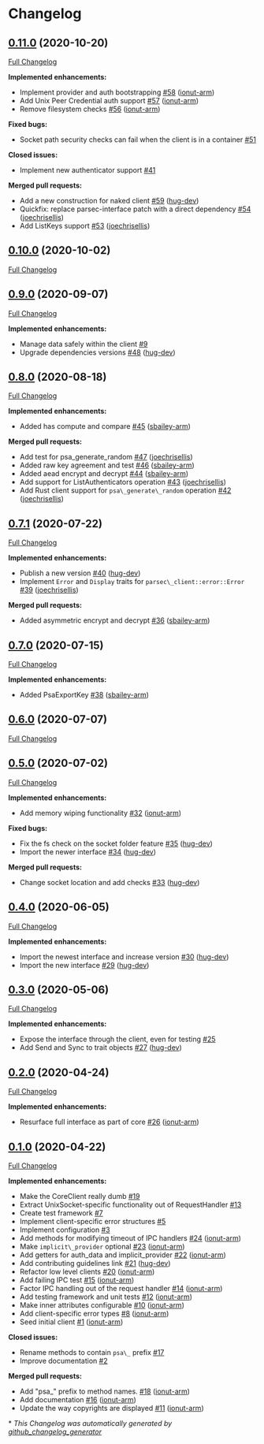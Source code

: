 # Changelog

## [0.11.0](https://github.com/parallaxsecond/parsec-client-rust/tree/0.11.0) (2020-10-20)

[Full Changelog](https://github.com/parallaxsecond/parsec-client-rust/compare/0.10.0...0.11.0)

**Implemented enhancements:**

- Implement provider and auth bootstrapping [\#58](https://github.com/parallaxsecond/parsec-client-rust/pull/58) ([ionut-arm](https://github.com/ionut-arm))
- Add Unix Peer Credential auth support [\#57](https://github.com/parallaxsecond/parsec-client-rust/pull/57) ([ionut-arm](https://github.com/ionut-arm))
- Remove filesystem checks [\#56](https://github.com/parallaxsecond/parsec-client-rust/pull/56) ([ionut-arm](https://github.com/ionut-arm))

**Fixed bugs:**

- Socket path security checks can fail when the client is in a container [\#51](https://github.com/parallaxsecond/parsec-client-rust/issues/51)

**Closed issues:**

- Implement new authenticator support [\#41](https://github.com/parallaxsecond/parsec-client-rust/issues/41)

**Merged pull requests:**

- Add a new construction for naked client [\#59](https://github.com/parallaxsecond/parsec-client-rust/pull/59) ([hug-dev](https://github.com/hug-dev))
- Quickfix: replace parsec-interface patch with a direct dependency [\#54](https://github.com/parallaxsecond/parsec-client-rust/pull/54) ([joechrisellis](https://github.com/joechrisellis))
- Add ListKeys support [\#53](https://github.com/parallaxsecond/parsec-client-rust/pull/53) ([joechrisellis](https://github.com/joechrisellis))

## [0.10.0](https://github.com/parallaxsecond/parsec-client-rust/tree/0.10.0) (2020-10-02)

[Full Changelog](https://github.com/parallaxsecond/parsec-client-rust/compare/0.9.0...0.10.0)

## [0.9.0](https://github.com/parallaxsecond/parsec-client-rust/tree/0.9.0) (2020-09-07)

[Full Changelog](https://github.com/parallaxsecond/parsec-client-rust/compare/0.8.0...0.9.0)

**Implemented enhancements:**

- Manage data safely within the client [\#9](https://github.com/parallaxsecond/parsec-client-rust/issues/9)
- Upgrade dependencies versions [\#48](https://github.com/parallaxsecond/parsec-client-rust/pull/48) ([hug-dev](https://github.com/hug-dev))

## [0.8.0](https://github.com/parallaxsecond/parsec-client-rust/tree/0.8.0) (2020-08-18)

[Full Changelog](https://github.com/parallaxsecond/parsec-client-rust/compare/0.7.1...0.8.0)

**Implemented enhancements:**

- Added has compute and compare [\#45](https://github.com/parallaxsecond/parsec-client-rust/pull/45) ([sbailey-arm](https://github.com/sbailey-arm))

**Merged pull requests:**

- Add test for psa\_generate\_random [\#47](https://github.com/parallaxsecond/parsec-client-rust/pull/47) ([joechrisellis](https://github.com/joechrisellis))
- Added raw key agreement and test [\#46](https://github.com/parallaxsecond/parsec-client-rust/pull/46) ([sbailey-arm](https://github.com/sbailey-arm))
- Added aead encrypt and decrypt [\#44](https://github.com/parallaxsecond/parsec-client-rust/pull/44) ([sbailey-arm](https://github.com/sbailey-arm))
- Add support for ListAuthenticators operation [\#43](https://github.com/parallaxsecond/parsec-client-rust/pull/43) ([joechrisellis](https://github.com/joechrisellis))
- Add Rust client support for `psa\_generate\_random` operation [\#42](https://github.com/parallaxsecond/parsec-client-rust/pull/42) ([joechrisellis](https://github.com/joechrisellis))

## [0.7.1](https://github.com/parallaxsecond/parsec-client-rust/tree/0.7.1) (2020-07-22)

[Full Changelog](https://github.com/parallaxsecond/parsec-client-rust/compare/0.7.0...0.7.1)

**Implemented enhancements:**

- Publish a new version [\#40](https://github.com/parallaxsecond/parsec-client-rust/pull/40) ([hug-dev](https://github.com/hug-dev))
- Implement `Error` and `Display` traits for `parsec\_client::error::Error` [\#39](https://github.com/parallaxsecond/parsec-client-rust/pull/39) ([joechrisellis](https://github.com/joechrisellis))

**Merged pull requests:**

- Added asymmetric encrypt and decrypt [\#36](https://github.com/parallaxsecond/parsec-client-rust/pull/36) ([sbailey-arm](https://github.com/sbailey-arm))

## [0.7.0](https://github.com/parallaxsecond/parsec-client-rust/tree/0.7.0) (2020-07-15)

[Full Changelog](https://github.com/parallaxsecond/parsec-client-rust/compare/0.6.0...0.7.0)

**Implemented enhancements:**

- Added PsaExportKey [\#38](https://github.com/parallaxsecond/parsec-client-rust/pull/38) ([sbailey-arm](https://github.com/sbailey-arm))

## [0.6.0](https://github.com/parallaxsecond/parsec-client-rust/tree/0.6.0) (2020-07-07)

[Full Changelog](https://github.com/parallaxsecond/parsec-client-rust/compare/0.5.0...0.6.0)

## [0.5.0](https://github.com/parallaxsecond/parsec-client-rust/tree/0.5.0) (2020-07-02)

[Full Changelog](https://github.com/parallaxsecond/parsec-client-rust/compare/0.4.0...0.5.0)

**Implemented enhancements:**

- Add memory wiping functionality [\#32](https://github.com/parallaxsecond/parsec-client-rust/pull/32) ([ionut-arm](https://github.com/ionut-arm))

**Fixed bugs:**

- Fix the fs check on the socket folder feature [\#35](https://github.com/parallaxsecond/parsec-client-rust/pull/35) ([hug-dev](https://github.com/hug-dev))
- Import the newer interface [\#34](https://github.com/parallaxsecond/parsec-client-rust/pull/34) ([hug-dev](https://github.com/hug-dev))

**Merged pull requests:**

- Change socket location and add checks [\#33](https://github.com/parallaxsecond/parsec-client-rust/pull/33) ([hug-dev](https://github.com/hug-dev))

## [0.4.0](https://github.com/parallaxsecond/parsec-client-rust/tree/0.4.0) (2020-06-05)

[Full Changelog](https://github.com/parallaxsecond/parsec-client-rust/compare/0.3.0...0.4.0)

**Implemented enhancements:**

- Import the newest interface and increase version [\#30](https://github.com/parallaxsecond/parsec-client-rust/pull/30) ([hug-dev](https://github.com/hug-dev))
- Import the new interface [\#29](https://github.com/parallaxsecond/parsec-client-rust/pull/29) ([hug-dev](https://github.com/hug-dev))

## [0.3.0](https://github.com/parallaxsecond/parsec-client-rust/tree/0.3.0) (2020-05-06)

[Full Changelog](https://github.com/parallaxsecond/parsec-client-rust/compare/0.2.0...0.3.0)

**Implemented enhancements:**

- Expose the interface through the client, even for testing [\#25](https://github.com/parallaxsecond/parsec-client-rust/issues/25)
- Add Send and Sync to trait objects [\#27](https://github.com/parallaxsecond/parsec-client-rust/pull/27) ([hug-dev](https://github.com/hug-dev))

## [0.2.0](https://github.com/parallaxsecond/parsec-client-rust/tree/0.2.0) (2020-04-24)

[Full Changelog](https://github.com/parallaxsecond/parsec-client-rust/compare/0.1.0...0.2.0)

**Implemented enhancements:**

- Resurface full interface as part of core [\#26](https://github.com/parallaxsecond/parsec-client-rust/pull/26) ([ionut-arm](https://github.com/ionut-arm))

## [0.1.0](https://github.com/parallaxsecond/parsec-client-rust/tree/0.1.0) (2020-04-22)

[Full Changelog](https://github.com/parallaxsecond/parsec-client-rust/compare/a574ae6083652a7dd57e5e99fbadd05a423143fc...0.1.0)

**Implemented enhancements:**

- Make the CoreClient really dumb [\#19](https://github.com/parallaxsecond/parsec-client-rust/issues/19)
- Extract UnixSocket-specific functionality out of RequestHandler [\#13](https://github.com/parallaxsecond/parsec-client-rust/issues/13)
- Create test framework [\#7](https://github.com/parallaxsecond/parsec-client-rust/issues/7)
- Implement client-specific error structures [\#5](https://github.com/parallaxsecond/parsec-client-rust/issues/5)
- Implement configuration [\#3](https://github.com/parallaxsecond/parsec-client-rust/issues/3)
- Add methods for modifying timeout of IPC handlers [\#24](https://github.com/parallaxsecond/parsec-client-rust/pull/24) ([ionut-arm](https://github.com/ionut-arm))
- Make `implicit\_provider` optional [\#23](https://github.com/parallaxsecond/parsec-client-rust/pull/23) ([ionut-arm](https://github.com/ionut-arm))
- Add getters for auth\_data and implicit\_provider [\#22](https://github.com/parallaxsecond/parsec-client-rust/pull/22) ([ionut-arm](https://github.com/ionut-arm))
- Add contributing guidelines link [\#21](https://github.com/parallaxsecond/parsec-client-rust/pull/21) ([hug-dev](https://github.com/hug-dev))
- Refactor low level clients [\#20](https://github.com/parallaxsecond/parsec-client-rust/pull/20) ([ionut-arm](https://github.com/ionut-arm))
- Add failing IPC test [\#15](https://github.com/parallaxsecond/parsec-client-rust/pull/15) ([ionut-arm](https://github.com/ionut-arm))
- Factor IPC handling out of the request handler [\#14](https://github.com/parallaxsecond/parsec-client-rust/pull/14) ([ionut-arm](https://github.com/ionut-arm))
- Add testing framework and unit tests [\#12](https://github.com/parallaxsecond/parsec-client-rust/pull/12) ([ionut-arm](https://github.com/ionut-arm))
- Make inner attributes configurable [\#10](https://github.com/parallaxsecond/parsec-client-rust/pull/10) ([ionut-arm](https://github.com/ionut-arm))
- Add client-specific error types [\#8](https://github.com/parallaxsecond/parsec-client-rust/pull/8) ([ionut-arm](https://github.com/ionut-arm))
- Seed initial client [\#1](https://github.com/parallaxsecond/parsec-client-rust/pull/1) ([ionut-arm](https://github.com/ionut-arm))

**Closed issues:**

- Rename methods to contain `psa\_` prefix [\#17](https://github.com/parallaxsecond/parsec-client-rust/issues/17)
- Improve documentation [\#2](https://github.com/parallaxsecond/parsec-client-rust/issues/2)

**Merged pull requests:**

- Add "psa\_" prefix to method names. [\#18](https://github.com/parallaxsecond/parsec-client-rust/pull/18) ([ionut-arm](https://github.com/ionut-arm))
- Add documentation [\#16](https://github.com/parallaxsecond/parsec-client-rust/pull/16) ([ionut-arm](https://github.com/ionut-arm))
- Update the way copyrights are displayed [\#11](https://github.com/parallaxsecond/parsec-client-rust/pull/11) ([ionut-arm](https://github.com/ionut-arm))



\* *This Changelog was automatically generated by [github_changelog_generator](https://github.com/github-changelog-generator/github-changelog-generator)*
